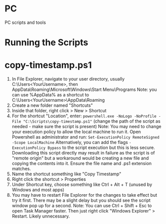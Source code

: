# PC
PC scripts and tools

# Running the Scripts

# copy-timestamp.ps1
1. In File Explorer, navigate to your user directory, usually C:\Users\<YourUsername>, then AppData\Roaming\Microsoft\Windows\Start Menu\Programs
Note: you can use %AppData% as a shortcut to C:\Users\<YourUsername>\AppData\Roaming
2. Create a new folder named "Shortcuts"
3. Inside that folder, right click > New > Shortcut
4. For the shortcut "Location", enter:
`powershell.exe -NoLogo -NoProfile -File "C:\Scripts\copy-timestamp.ps1"`
(change the path of the script as needed - make sure the script is present)
Note: You may need to change your execution policy to allow the local machine to run it. Open Powershell as administrator and run:
`Set-ExecutionPolicy RemoteSigned -Scope LocalMachine`
Alternatively, you can add the flags `-ExecutionPolicy Bypass` to the script execution but this is less secure.
Downloading this script directly may result in failure as the script is of "remote origin" but a workaround would be creating a new file and copying the contents into it. Ensure the file name and .ps1 extension matches.
5. Name the shortcut something like "Copy Timestamp"
6. Right click the shortcut > Properties
7. Under Shortcut key, choose something like Ctrl + Alt + T (unused by Windows and most apps)
8. You may have to restart File Explorer for the changes to take effect but try it first. There may be a slight delay but you should see the script window pop up for a second. 
Note: You can use Ctrl + Shift + Esc to open Task Manager faster. Then just right click "Windows Explorer" > Restart. Likely unnecessary.